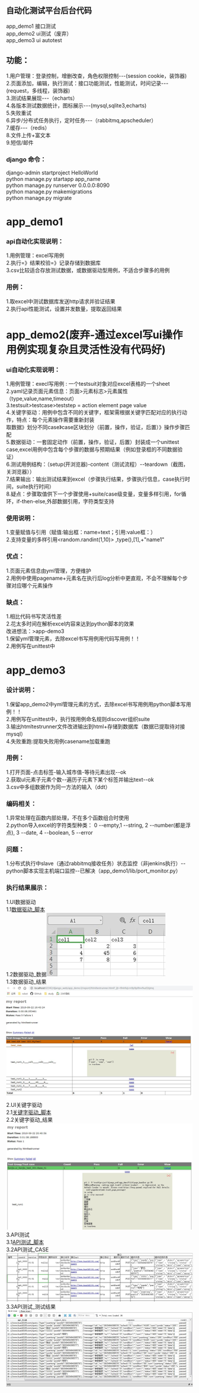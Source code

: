 自动化测试平台后台代码     
---------------------
app_demo1 接口测试   
app_demo2 ui测试（废弃）   
app_demo3 ui autotest    

功能：    
-----
1.用户管理：登录控制，增删改查，角色权限控制---(session cookie，装饰器)    
2.页面添加，编辑，执行测试：接口功能测试，性能测试，时间记录---(request，多线程，装饰器)    
3.测试结果展现---（echarts）    
4.各版本测试数据统计，图标展示---(mysql,sqlite3,echarts)         
5.失败重试    
6.异步/分布式任务执行，定时任务---（rabbitmq,apscheduler）      
7.缓存---（redis）     
8.文件上传+富文本     
9.短信/邮件    


### django 命令：  
django-admin startproject HelloWorld    
python manage.py startapp app_name    
python manage.py runserver 0.0.0.0:8090    
python manage.py makemigrations    
python manage.py migrate    

app_demo1   
========    

### api自动化实现说明：   
    
1.用例管理：excel写用例    
2.执行=》结果校验=》记录存储到数据库    
3.csv比较适合存放测试数据，或数据驱动型用例，不适合步骤多的用例

### 用例：        
1.取excel中测试数据库发送http请求并验证结果    
2.执行api性能测试，设置并发数量，提取返回结果     


app_demo2(废弃-通过excel写ui操作用例实现复杂且灵活性没有代码好)
==============       

### ui自动化实现说明：     
1.用例管理：execl写用例 : 一个testsuit对象对应excel表格的一个sheet   
2.yaml记录页面元素信息：页面>元素标志>元素属性（type,value,name,timeout）  
3.testsuit>testcase>teststep = action element page value   
4.关键字驱动：用例中包含不同的关键字，框架需根据关键字匹配对应的执行动作，特点：每个元素操作需要重新封装   
取数据》划分不同case》case区块划分（前置，操作，验证，后置）》操作步骤匹配    
5.数据驱动：一套固定动作（前置，操作，验证，后置）封装成一个unittest case,excel用例中包含每个步骤的数据与预期结果（例如登录框的不同数据验证）   
6.测试用例结构：（setup(开浏览器)-content（测试流程）--teardown（截图，关浏览器））    
7.结果输出：输出测试结果到excel（步骤执行结果，步骤执行信息，case执行时间，suite执行时间）   
8.疑点：步骤取值供下一个步骤使用+suite/case级变量，变量多样引用，for循环，if-then-else,外部数据引用，字符类型支持    
### 使用说明：   
1.变量赋值与引用（赋值:输出框：name=text；引用:value框：<name>）  
2.支持变量的多样引用<random.randint(1,10)> ,type(<val1>),<val1>[1],<val1>+"name1"   
  
### 优点：   
1.页面元素信息由yml管理，方便维护    
2.用例中使用pagename+元素名在执行后log分析中更直观，不会不理解每个步骤对应哪个元素操作    
  
### 缺点：   
1.相比代码书写灵活性差    
2.花太多时间在解析excel内容来达到python脚本的效果   
改进想法：>app-demo3   
1.保留yml管理元素，去除excel书写用例用代码写用例！！   
2.用例写在unittest中      

app_demo3     
=========    
### 设计说明：        
1.保留app_demo2中yml管理元素的方式，去除excel书写用例用python脚本写用例！！   
2.用例写在unittest中，执行按用例命名规则discover组织suite  
3.输出htmltestrunner文件改进输出到html+存储到数据库（数据已提取待对接mysql）    
4.失败重跑:提取失败用例casename加载重跑

### 用例：   
1.打开页面-点击标签-输入城市值-等待元素出现--ok    
2.获取ul元素子元素个数--遍历子元素下某个标签并输出text--ok     
3.csv中多组数据作为同一方法的输入（ddt）    


### 编码相关：  
1.异常处理在函数内部处理，不在多个函数组合时使用   
2.python导入excel的字符类型种类： 0 --empty,1 --string, 2 --number(都是浮点), 3 --date, 4 --boolean, 5 --error   

### 问题：
1.分布式执行中slave（通过rabbitmq接收任务）状态监控（非jenkins执行）--python脚本实现主机端口监控--已解决（app_demo1/lib/port_monitor.py）

### 执行结果展示：    
1.UI数据驱动    
1.1[数据驱动_脚本](/app_demo3/testcases/ddt_test/ddt_test_001.py)    
1.2数据驱动_数据![数据驱动_数据](/app_demo3/report/数据驱动_数据.JPG)    
1.3数据驱动_结果![数据驱动_结果](/app_demo3/report/数据驱动_结果.JPG)    
2.UI关键字驱动    
2.1[关键字驱动_脚本](/app_demo3/testcases/lianjia/ui_lianjia_test_001.py)     
2.2关键字驱动_结果![关键字驱动_结果](/app_demo3/report/关键字驱动_结果.JPG)      
3.API测试    
3.1[API测试_脚本](/app_demo1/lib/runner.py)     
3.2API测试_CASE![API测试_CASE](/app_demo1/report/API测试用例.JPG)     
3.3API测试_测试结果![API测试_测试结果](/app_demo1/report/API测试结果.JPG)     